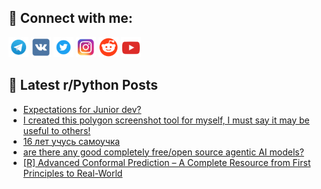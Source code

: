 ## 🔎 Connect with me:
[<img src="https://github.com/bullbesh/bullbesh/blob/main/images/Telegram.png" width="32" height="32" />](https://t.me/bullbesh)
[<img src="https://github.com/bullbesh/bullbesh/blob/main/images/VK.png" width="32" height="32" />](https://vk.com/bullbesh)
[<img src="https://github.com/bullbesh/bullbesh/blob/main/images/Twitter.png" width="32" height="32" />](https://twitter.com/bullbesh1)
[<img src="https://github.com/bullbesh/bullbesh/blob/main/images/Instagram.png" width="32" height="32" />](https://www.instagram.com/bullbesh)
[<img src="https://github.com/bullbesh/bullbesh/blob/main/images/Reddit.png" width="32" height="32" />](https://www.reddit.com/user/bullbesh)
[<img src="https://github.com/bullbesh/bullbesh/blob/main/images/YouTube.png" width="32" height="32" />](https://www.youtube.com/channel/UCtfjRs6uzgq5mfm8S06WTcg)

## 📕 Latest r/Python Posts
<!-- BLOG-POST-LIST:START -->
- [Expectations for Junior dev?](https://www.reddit.com/r/Python/comments/1mzzbrj/expectations_for_junior_dev/)
- [I created this polygon screenshot tool for myself, I must say it may be useful to others!](https://www.reddit.com/r/Python/comments/1mzxbia/i_created_this_polygon_screenshot_tool_for_myself/)
- [16 лет учусь самоучка](https://www.reddit.com/r/Python/comments/1mzv2v2/16_лет_учусь_самоучка/)
- [are there any good completely free/open source agentic AI models?](https://www.reddit.com/r/Python/comments/1mzn9jm/are_there_any_good_completely_freeopen_source/)
- [[R] Advanced Conformal Prediction – A Complete Resource from First Principles to Real-World](https://www.reddit.com/r/Python/comments/1mzmaj1/r_advanced_conformal_prediction_a_complete/)
<!-- BLOG-POST-LIST:END -->
